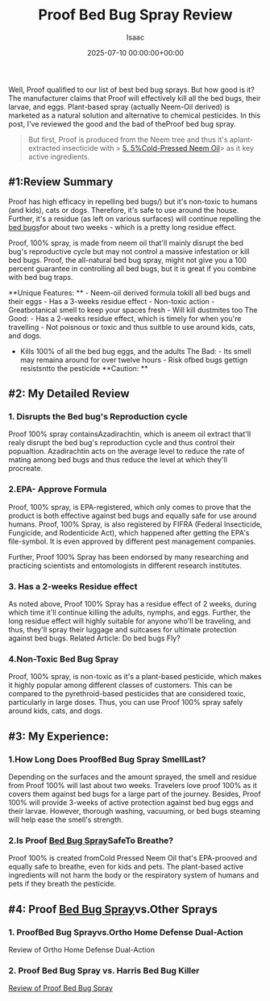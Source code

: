 ﻿---
title: Proof Bed Bug Spray Review
description: Well, Proof qualified to our list of best bed bug sprays. But how good is it? The manufacturer claims that Proof will effectively kill all the bed bugs, their...
slug: /proof-bed-bug-spray-review/
date: 2025-07-10 00:00:00+00:00
lastmod: 2025-07-10 00:00:00+03:00
author: Isaac
categories:
- Bed Bugs
- Product Reviews
tags:
- bed-bugs
- proof
- bed
layout: post
---

Well, Proof qualified to our list of best bed bug sprays. But how good is it? The manufacturer claims that Proof will effectively kill all the bed bugs, their larvae, and eggs. Plant-based spray (actually Neem-Oil derived) is marketed as a natural solution and alternative to chemical pesticides. In this post, I've reviewed the good and the bad of theProof bed bug spray.

> But first, Proof is produced from the Neem tree and thus it's aplant-extracted insecticide with > [5. 5%Cold-Pressed Neem Oil](https://tigerprints.clemson.edu/cgi/viewcontent.cgi?referer=&httpsredir=1&article=2467&context=all_dissertations)> as it key active ingredients.

##  #1:Review Summary

Proof has high efficacy in repelling bed bugs/) but it's non-toxic to humans (and kids), cats or dogs. Therefore, it's safe to use around the house. Further, it's a residue (as left on various surfaces) will continue repelling the [bed bugs](https://pestpolicy.com/what-does-bed-bug-poop-look-like/)for about two weeks - which is a pretty long residue effect.

Proof, 100% spray, is made from neem oil that'll mainly disrupt the bed bug's reproductive cycle but may not control a massive infestation or kill bed bugs. Proof, the all-natural bed bug spray, might not give you a 100 percent guarantee in controlling all bed bugs, but it is great if you combine with bed bug traps.

**Unique Features: ** - Neem-oil derived formula tokill all bed bugs and their eggs - Has a 3-weeks residue effect - Non-toxic action - Greatbotanical smell to keep your spaces fresh - Will kill dustmites too The Good: - Has a 2-weeks residue effect, which is timely for when you're travelling - Not poisnous or toxic and thus suitble to use around kids, cats, and dogs.

- Kills 100% of all the bed bug eggs, and the adults The Bad: - Its smell may remaina around for over twelve hours - Risk ofbed bugs gettign resistsntto the pesticide **Caution: **

##  #2: My Detailed Review

###  1. Disrupts the Bed bug's Reproduction cycle

Proof 100% spray containsAzadirachtin, which is aneem oil extract that'll realy disrupt the bed bug's reproduction cycle and thus control their popualtion. Azadirachtin acts on the average level to reduce the rate of mating among bed bugs and thus reduce the level at which they'll procreate.

###  2.EPA- Approve Formula

Proof, 100% spray, is EPA-registered, which only comes to prove that the product is both effective against bed bugs and equally safe for use around humans. Proof, 100% Spray, is also registered by FIFRA (Federal Insecticide, Fungicide, and Rodenticide Act), which happened after getting the EPA's file-symbol. It is even approved by different pest management companies.

Further, Proof 100% Spray has been endorsed by many researching and practicing scientists and entomologists in different research institutes.

###  3. Has a 2-weeks Residue effect

As noted above, Proof 100% Spray has a residue effect of 2 weeks, during which time it'll continue killing the adults, nymphs, and eggs. Further, the long residue effect will highly suitable for anyone who'll be traveling, and thus, they'll spray their luggage and suitcases for ultimate protection against bed bugs. Related Article: Do bed bugs Fly?

###  4.**Non-Toxic Bed Bug Spray**

Proof, 100% spray, is non-toxic as it's a plant-based pesticide, which makes it highly popular among different classes of customers. This can be compared to the pyrethroid-based pesticides that are considered toxic, particularly in large doses. Thus, you can use Proof 100% spray safely around kids, cats, and dogs.

##  #3: My Experience:

###  1.How Long Does ProofBed Bug Spray SmellLast?

Depending on the surfaces and the amount sprayed, the smell and residue from Proof 100% will last about two weeks. Travelers love proof 100% as it covers them against bed bugs for a large part of the journey. Besides, Proof 100% will provide 3-weeks of active protection against bed bug eggs and their larvae. However, thorough washing, vacuuming, or bed bugs steaming will help ease the smell's strength.

### 2.Is Proof [Bed Bug Spray](https://pestpolicy.com/best-bed-bug-spray/)SafeTo Breathe?

Proof 100% is created fromCold Pressed Neem Oil that's EPA-prooved and equally safe to breathe, even for kids and pets. The plant-based active ingredients will not harm the body or the respiratory system of humans and pets if they breath the pesticide.

## #4: Proof [Bed Bug Spray](https://pestpolicy.com/bedlam-plus-bed-bug-spray-review/)vs.Other Sprays

###  1. ProofBed Bug Sprayvs.Ortho Home Defense Dual-Action

Review of Ortho Home Defense Dual-Action

###  2. Proof Bed Bug Spray vs. Harris Bed Bug Killer

[Review of Proof Bed Bug Spray](https://pestpolicy.com/proof-bed-bug-spray-review/)

